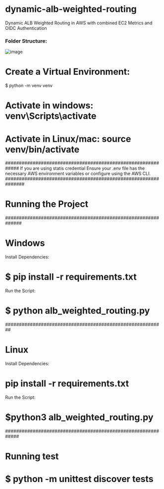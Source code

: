 # dynamic-alb-weighted-routing
Dynamic ALB Weighted Routing in AWS with combined EC2 Metrics and OIDC Authentication 

### Folder Structure:


![image](https://github.com/user-attachments/assets/19a6e241-8064-437e-a3e6-f58f6c8dfbcd)


# Create a Virtual Environment:
$ python -m venv venv

# Activate in windows: venv\Scripts\activate
# Activate in Linux/mac: source venv/bin/activate


############################################################# 
If you are using statis credential   Ensure your .env file has the necessary AWS environment variables or configure using the AWS CLI.
###############################################################
# Running the Project
##############################################################
# Windows
Install Dependencies:
# $ pip install -r requirements.txt
Run the Script:
# $ python alb_weighted_routing.py

##########################################################
# Linux
Install Dependencies:
# pip install -r requirements.txt
Run the Script:
# $python3 alb_weighted_routing.py

#############################################################


# Running test
# $ python -m unittest discover tests

